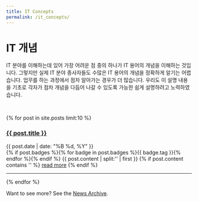 ```yaml
---
title: IT Concepts
permalink: /it_concepts/
---
```


# IT 개념 

IT 분야를 이해하는데 있어 가장 어려운 점 중의 하나가 IT 용어의 개념을 이해하는 것입니다.
그렇지만 실제 IT 분야 종사자들도 수많은 IT 용어의 개념을 정확하게 알기는 어렵습니다. 업무를 하는 과정에서 점차 알아가는 경우가 더 많습니다.
우리도 이 설명 내용을 기초로 각자가 점차 개념을 다듬어 나갈 수 있도록 가능한 쉽게 설명하려고 노력하였습니다.

<br>

{% for post in site.posts limit:10 %}
   <div class="post-preview">
   <h3> <a href="{{ site.baseurl }}{{ post.url }}"><b>{{ post.title }}</b></a> </h3>
   <span class="post-date">{{ post.date | date: "%B %d, %Y" }}</span><br>
   {% if post.badges %}{% for badge in post.badges %}<span class="badge badge-{{ badge.type }}">{{ badge.tag }}</span>{% endfor %}{% endif %}
   {{ post.content | split:'<!--more-->' | first }}
   {% if post.content contains '<!--more-->' %}
      <a href="{{ site.baseurl }}{{ post.url }}">read more</a>
   {% endif %}
   <hr>
{% endfor %}

Want to see more? See the <a href="{{ site.baseurl }}/archive/">News Archive</a>.
